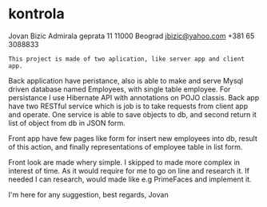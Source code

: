 # kontrola

Jovan Bizic
Admirala geprata 11
11000 Beograd
jbizic@yahoo.com
+381 65 3088833

	This project is made of two aplication, like server app and client app. 
Back application have peristance, also is able to make and serve Mysql driven database named Employees, 
with single table employee. For persistance I use Hibernate API with annotations on POJO classis.
Back app have two RESTful service which is job is to take requests from client app and operate.
One service is able to save objects to db, and second return it list of object from db in JSON form.

Front app have few pages like form for insert new employees into db, result of this action, and finally 
representations of employee table in list form. 

Front look are made whery simple. I skipped to made more complex in interest of time. As it would require for 
me to go on line and research it. If needed I can research, would made like e.g PrimeFaces and implement it. 


I'm here for any suggestion,
best regards,
Jovan
